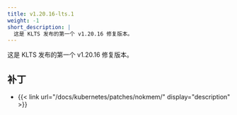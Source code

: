 ```yaml
---
title: v1.20.16-lts.1
weight: -1
short_description: |
  这是 KLTS 发布的第一个 v1.20.16 修复版本。
---
```


这是 KLTS 发布的第一个 v1.20.16 修复版本。

## 补丁

- {{< link url="/docs/kubernetes/patches/nokmem/" display="description" >}}
